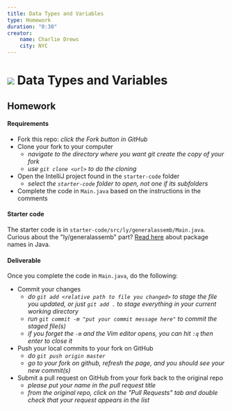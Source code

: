 ```yaml
---
title: Data Types and Variables
type: Homework
duration: "0:30"
creator:
    name: Charlie Drews
    city: NYC
---
```



# ![](https://ga-dash.s3.amazonaws.com/production/assets/logo-9f88ae6c9c3871690e33280fcf557f33.png) Data Types and Variables

## Homework

#### Requirements

- Fork this repo: _click the Fork button in GitHub_
- Clone your fork to your computer
  - _navigate to the directory where you want git create the copy of your fork_
  - _use `git clone <url>` to do the cloning_
- Open the IntelliJ project found in the `starter-code` folder
  - _select the `starter-code` folder to open, not one if its subfolders_
- Complete the code in `Main.java` based on the instructions in the comments

#### Starter code

The starter code is in `starter-code/src/ly/generalassemb/Main.java`. Curious about the "ly/generalassemb" part? [Read here](https://docs.oracle.com/javase/tutorial/java/package/namingpkgs.html) about package names in Java.

#### Deliverable

Once you complete the code in `Main.java`, do the following:

- Commit your changes
  - _do `git add <relative path to file you changed>` to stage the file you updated, or just `git add .` to stage everything in your current working directory_
  - _run `git commit -m "put your commit message here"` to commit the staged file(s)_
  - _if you forget the `-m` and the Vim editor opens, you can hit `:q` then enter to close it_
- Push your local commits to your fork on GitHub
  - _do `git push origin master`_
  - _go to your fork on github, refresh the page, and you should see your new commit(s)_
- Submit a pull request on GitHub from your fork back to the original repo
  - _please put your name in the pull request title_
  - _from the original repo, click on the "Pull Requests" tab and double check that your request appears in the list_
